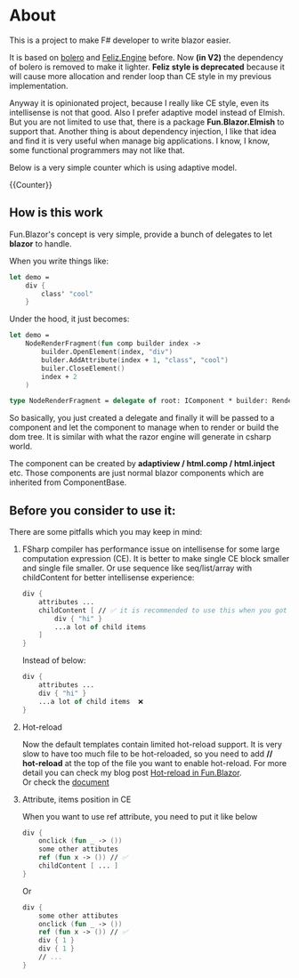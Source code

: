 # About

This is a project to make F# developer to write blazor easier.

It is based on [bolero](https://github.com/fsbolero/Bolero) and  [Feliz.Engine](https://github.com/alfonsogarciacaro/Feliz.Engine) before. 
Now **(in V2)** the dependency of bolero is removed to make it lighter. **Feliz style is deprecated** because it will cause more allocation and render loop than CE style in my previous implementation.

Anyway it is opinionated project, because I really like CE style, even its intellisense is not that good. Also I prefer adaptive model instead of Elmish. But you are not limited to use that, there is a package **Fun.Blazor.Elmish** to support that. Another thing is about dependency injection, I like that idea and find it is very useful when manage big applications. I know, I know, some functional programmers may not like that.


Below is a very simple counter which is using adaptive model.

{{Counter}}


## How is this work

Fun.Blazor's concept is very simple, provide a bunch of delegates to let **blazor** to handle.

When you write things like:

```fsharp
let demo =
    div {
        class' "cool"
    }
```

Under the hood, it just becomes:

```fsharp
let demo =
    NodeRenderFragment(fun comp builder index ->
        builder.OpenElement(index, "div")
        bulder.AddAttribute(index + 1, "class", "cool")
        builer.CloseElement()
        index + 2
    )

type NodeRenderFragment = delegate of root: IComponent * builder: RenderTreeBuilder * sequence: int -> int
```

So basically, you just created a delegate and finally it will be passed to a component and let the component to manage when to render or build the dom tree. It is similar with what the razor engine will generate in csharp world. 

The component can be created by **adaptiview / html.comp / html.inject** etc. Those components are just normal blazor components which are inherited from ComponentBase.


## Before you consider to use it:

There are some pitfalls which you may keep in mind:

1. FSharp compiler has performance issue on intellisense for some large computation expression (CE). It is better to make single CE block smaller and single file smaller. Or use sequence like seq/list/array with childContent for better intellisense experience:

    ```fsharp
    div {
        attributes ...
        childContent [ // ✅ it is recommended to use this when you got more than one child items
            div { "hi" }
            ...a lot of child items
        ]
    }
    ```

    Instead of below:

    ```fsharp
    div {
        attributes ...
        div { "hi" }
        ...a lot of child items  ❌
    }
    ```

2. Hot-reload

    Now the default templates contain limited hot-reload support.
    It is very slow to have too much file to be hot-reloaded, so you need to add **// hot-reload** at the top of the file you want to enable hot-reload.
    For more detail you can check my blog post [Hot-reload in Fun.Blazor](https://www.slaveoftime.fun/blog/d959e36a-f4fe-4a10-88af-5e738633db0f?title=%20Hot-reload%20in%20Fun.Blazor).  
    Or check the [document](https://slaveoftime.github.io/Fun.Blazor.Docs/?doc=/Hot%20Reload)

3. Attribute, items position in CE

    When you want to use ref attribute, you need to put it like below

    ```fsharp
    div {
        onclick (fun _ -> ())
        some other attibutes
        ref (fun x -> ()) // ✅
        childContent [ ... ]
    }
    ```

    Or

    ```fsharp
    div {
        some other attibutes
        onclick (fun _ -> ())
        ref (fun x -> ()) // ✅
        div { 1 }
        div { 1 }
        // ...
    }
    ```